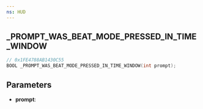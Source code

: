 ```yaml
---
ns: HUD
---
```

## _PROMPT_WAS_BEAT_MODE_PRESSED_IN_TIME_WINDOW

```c
// 0x1FE4788AB1430C55
BOOL _PROMPT_WAS_BEAT_MODE_PRESSED_IN_TIME_WINDOW(int prompt);
```

## Parameters
* **prompt**:
